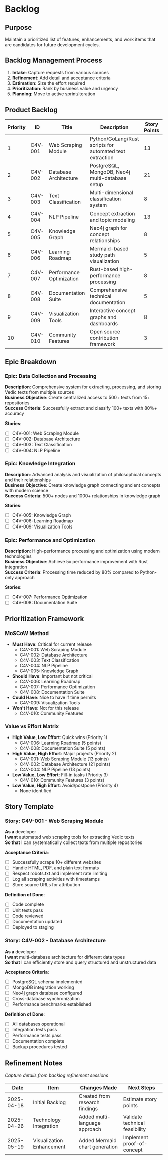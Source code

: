 # Backlog

## Purpose
Maintain a prioritized list of features, enhancements, and work items that are candidates for future development cycles.

## Backlog Management Process
1. **Intake**: Capture requests from various sources
2. **Refinement**: Add detail and acceptance criteria
3. **Estimation**: Size the effort required
4. **Prioritization**: Rank by business value and urgency
5. **Planning**: Move to active sprint/iteration

## Product Backlog

| Priority | ID | Title | Description | Story Points | Business Value | Status | Requester |
|----------|----|-------|-------------|--------------|----------------|--------|-----------|
| 1 | C4V-001 | Web Scraping Module | Python/GoLang/Rust scripts for automated text extraction | 13 | High | Ready | Research Phase |
| 2 | C4V-002 | Database Architecture | PostgreSQL, MongoDB, Neo4j multi-database setup | 21 | High | Ready | Research Phase |
| 3 | C4V-003 | Text Classification | Multi-dimensional classification system | 8 | High | Ready | Research Phase |
| 4 | C4V-004 | NLP Pipeline | Concept extraction and topic modeling | 13 | High | Ready | Research Phase |
| 5 | C4V-005 | Knowledge Graph | Neo4j graph for concept relationships | 8 | High | Ready | Research Phase |
| 6 | C4V-006 | Learning Roadmap | Mermaid-based study path visualization | 5 | Medium | Ready | Research Phase |
| 7 | C4V-007 | Performance Optimization | Rust-based high-performance processing | 8 | Medium | Ready | Research Phase |
| 8 | C4V-008 | Documentation Suite | Comprehensive technical documentation | 5 | High | Ready | Research Phase |
| 9 | C4V-009 | Visualization Tools | Interactive concept graphs and dashboards | 8 | Medium | Ready | Research Phase |
| 10 | C4V-010 | Community Features | Open source contribution framework | 3 | Low | Ready | Research Phase |

## Epic Breakdown

### Epic: Data Collection and Processing
**Description**: Comprehensive system for extracting, processing, and storing Vedic texts from multiple sources  
**Business Objective**: Create centralized access to 500+ texts from 15+ repositories  
**Success Criteria**: Successfully extract and classify 100+ texts with 80%+ accuracy

**Stories**:
- [ ] C4V-001: Web Scraping Module
- [ ] C4V-002: Database Architecture  
- [ ] C4V-003: Text Classification
- [ ] C4V-004: NLP Pipeline

### Epic: Knowledge Integration
**Description**: Advanced analysis and visualization of philosophical concepts and their relationships  
**Business Objective**: Create knowledge graph connecting ancient concepts with modern science  
**Success Criteria**: 500+ nodes and 1000+ relationships in knowledge graph

**Stories**:
- [ ] C4V-005: Knowledge Graph
- [ ] C4V-006: Learning Roadmap
- [ ] C4V-009: Visualization Tools

### Epic: Performance and Optimization
**Description**: High-performance processing and optimization using modern technologies  
**Business Objective**: Achieve 5x performance improvement with Rust integration  
**Success Criteria**: Processing time reduced by 80% compared to Python-only approach

**Stories**:
- [ ] C4V-007: Performance Optimization
- [ ] C4V-008: Documentation Suite

## Prioritization Framework

### MoSCoW Method
- **Must Have**: Critical for current release
  - C4V-001: Web Scraping Module
  - C4V-002: Database Architecture
  - C4V-003: Text Classification
  - C4V-004: NLP Pipeline
  - C4V-005: Knowledge Graph
- **Should Have**: Important but not critical
  - C4V-006: Learning Roadmap
  - C4V-007: Performance Optimization
  - C4V-008: Documentation Suite
- **Could Have**: Nice to have if time permits
  - C4V-009: Visualization Tools
- **Won't Have**: Not for this release
  - C4V-010: Community Features

### Value vs Effort Matrix
- **High Value, Low Effort**: Quick wins (Priority 1)
  - C4V-006: Learning Roadmap (5 points)
  - C4V-008: Documentation Suite (5 points)
- **High Value, High Effort**: Major projects (Priority 2)
  - C4V-001: Web Scraping Module (13 points)
  - C4V-002: Database Architecture (21 points)
  - C4V-004: NLP Pipeline (13 points)
- **Low Value, Low Effort**: Fill-in tasks (Priority 3)
  - C4V-010: Community Features (3 points)
- **Low Value, High Effort**: Avoid/postpone (Priority 4)
  - None identified

## Story Template

### Story: C4V-001 - Web Scraping Module
**As a** developer  
**I want** automated web scraping tools for extracting Vedic texts  
**So that** I can systematically collect texts from multiple repositories

**Acceptance Criteria**:
- [ ] Successfully scrape 10+ different websites
- [ ] Handle HTML, PDF, and plain text formats
- [ ] Respect robots.txt and implement rate limiting
- [ ] Log all scraping activities with timestamps
- [ ] Store source URLs for attribution

**Definition of Done**:
- [ ] Code complete
- [ ] Unit tests pass
- [ ] Code reviewed
- [ ] Documentation updated
- [ ] Deployed to staging

### Story: C4V-002 - Database Architecture
**As a** developer  
**I want** multi-database architecture for different data types  
**So that** I can efficiently store and query structured and unstructured data

**Acceptance Criteria**:
- [ ] PostgreSQL schema implemented
- [ ] MongoDB integration working
- [ ] Neo4j graph database configured
- [ ] Cross-database synchronization
- [ ] Performance benchmarks established

**Definition of Done**:
- [ ] All databases operational
- [ ] Integration tests pass
- [ ] Performance tests pass
- [ ] Documentation complete
- [ ] Backup procedures tested

## Refinement Notes
*Capture details from backlog refinement sessions*

| Date | Item | Changes Made | Next Steps |
|------|------|--------------|------------|
| 2025-04-18 | Initial Backlog | Created from research findings | Estimate story points |
| 2025-04-26 | Technology Integration | Added multi-language approach | Validate technical feasibility |
| 2025-05-19 | Visualization Enhancement | Added Mermaid chart generation | Implement proof-of-concept |
